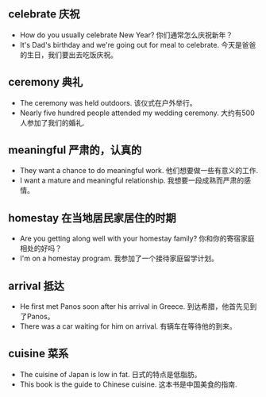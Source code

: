 ## celebrate 庆祝
* How do you  usually celebrate New Year? 你们通常怎么庆祝新年？
* It's Dad's birthday and we're going out for meal to celebrate. 今天是爸爸的生日，我们要出去吃饭庆祝。

## ceremony 典礼
* The ceremony was held outdoors. 该仪式在户外举行。
* Nearly five hundred people attended my wedding ceremony. 大约有500人参加了我们的婚礼.

## meaningful 严肃的，认真的
* They want a chance to do meaningful work. 他们想要做一些有意义的工作.
* I want a mature and meaningful relationship. 我想要一段成熟而严肃的感情。

## homestay 在当地居民家居住的时期
* Are you getting along well with your homestay family? 你和你的寄宿家庭相处的好吗？
* I'm on a homestay program. 我参加了一个接待家庭留学计划。

## arrival 抵达
* He first met Panos soon after his arrival in Greece. 到达希腊，他首先见到了Panos。
* There was a car waiting for him on arrival. 有辆车在等待他的到来。

## cuisine 菜系
* The cuisine of Japan is low in fat. 日式的特点是低脂肪。
* This book is the guide to Chinese cuisine. 这本书是中国美食的指南.

